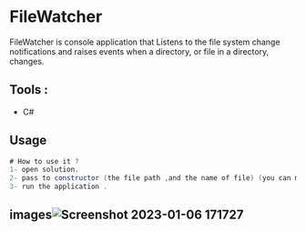 # FileWatcher

FileWatcher is console application that Listens to the file system change notifications and raises events when a directory, or file in a directory, changes.

## Tools :
* C#

## Usage

```C#
# How to use it ?
1- open solution.
2- pass to constructor (the file path ,and the name of file) (you can make it general by - using regex ex : " *.txt"-).
3- run the application .

```

## images![Screenshot 2023-01-06 171727](https://user-images.githubusercontent.com/44702288/211044142-c5fae212-b08e-4ec3-9dc5-23e3d99601dd.png)
